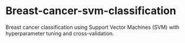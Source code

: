 # Breast-cancer-svm-classification
Breast cancer classification using Support Vector Machines (SVM) with hyperparameter tuning and cross-validation.
